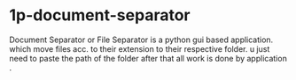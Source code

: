 # 1p-document-separator
Document Separator or File Separator is a python gui based application. which move files acc. to their extension to their respective folder. 
u just need to paste the path of the folder after that all work is done by application .  

